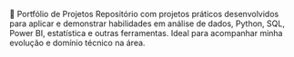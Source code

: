 🎯 Portfólio de Projetos
Repositório com projetos práticos desenvolvidos para aplicar e demonstrar habilidades em análise de dados, Python, SQL, Power BI, estatística e outras ferramentas. Ideal para acompanhar minha evolução e domínio técnico na área.
